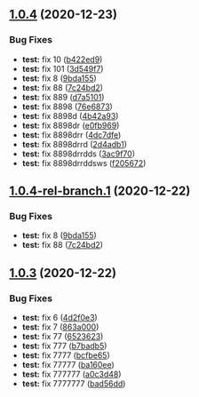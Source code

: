 ## [1.0.4](https://github.com/sanjithkumar017/mathadd/compare/v1.0.3...v1.0.4) (2020-12-23)


### Bug Fixes

* **test:** fix 10 ([b422ed9](https://github.com/sanjithkumar017/mathadd/commit/b422ed98b9761f2e022256491603e2d2a5904e72))
* **test:** fix 101 ([3d549f7](https://github.com/sanjithkumar017/mathadd/commit/3d549f7f5f554ef9ee770e3e714e6de0b3cac69a))
* **test:** fix 8 ([9bda155](https://github.com/sanjithkumar017/mathadd/commit/9bda1557dca858b96afe689091c89b1ab3da1557))
* **test:** fix 88 ([7c24bd2](https://github.com/sanjithkumar017/mathadd/commit/7c24bd27902198c299da466583702bfcef9af2af))
* **test:** fix 889 ([d7a5101](https://github.com/sanjithkumar017/mathadd/commit/d7a5101d0944ac8fb6bb57f8bcac9287a900fb2a))
* **test:** fix 8898 ([76e6873](https://github.com/sanjithkumar017/mathadd/commit/76e6873ba35e1a91eefefd64119b4ea1ab45aadc))
* **test:** fix 8898d ([4b42a93](https://github.com/sanjithkumar017/mathadd/commit/4b42a93df78d844fecdf0852ba8037d66a60941e))
* **test:** fix 8898dr ([e0fb969](https://github.com/sanjithkumar017/mathadd/commit/e0fb96952518c625ece7ff5ab9ca5c8f3918d350))
* **test:** fix 8898drr ([4dc7dfe](https://github.com/sanjithkumar017/mathadd/commit/4dc7dfef6ae63d77dfade5d6a883b351f1af7824))
* **test:** fix 8898drrd ([2d4adb1](https://github.com/sanjithkumar017/mathadd/commit/2d4adb13c5deb540392987d5771e65eb62caf53e))
* **test:** fix 8898drrdds ([3ac9f70](https://github.com/sanjithkumar017/mathadd/commit/3ac9f7094bb6031e2d2fdd1ed4afdc8edc7e21ef))
* **test:** fix 8898drrddsws ([f205672](https://github.com/sanjithkumar017/mathadd/commit/f205672fbb0c123cc9b88a8accb4db3212a53bb6))

## [1.0.4-rel-branch.1](https://github.com/sanjithkumar017/mathadd/compare/v1.0.3...v1.0.4-rel-branch.1) (2020-12-22)


### Bug Fixes

* **test:** fix 8 ([9bda155](https://github.com/sanjithkumar017/mathadd/commit/9bda1557dca858b96afe689091c89b1ab3da1557))
* **test:** fix 88 ([7c24bd2](https://github.com/sanjithkumar017/mathadd/commit/7c24bd27902198c299da466583702bfcef9af2af))

## [1.0.3](https://github.com/sanjithkumar017/mathadd/compare/v1.0.2...v1.0.3) (2020-12-22)


### Bug Fixes

* **test:** fix 6 ([4d2f0e3](https://github.com/sanjithkumar017/mathadd/commit/4d2f0e32ab5690474f52094d90b2efc7b3b1e860))
* **test:** fix 7 ([863a000](https://github.com/sanjithkumar017/mathadd/commit/863a0002bcffcce89541f13435adac46a8038cbd))
* **test:** fix 77 ([6523623](https://github.com/sanjithkumar017/mathadd/commit/652362399d8b4988adf602e440aebe6e5dc1dc46))
* **test:** fix 777 ([b7badb5](https://github.com/sanjithkumar017/mathadd/commit/b7badb55ae56e5ef40130c88b0917007932bfa1f))
* **test:** fix 7777 ([bcfbe65](https://github.com/sanjithkumar017/mathadd/commit/bcfbe65021a7a60c2784f53dfe3a7de48374c5bd))
* **test:** fix 77777 ([ba160ee](https://github.com/sanjithkumar017/mathadd/commit/ba160eec4783f4bf3a74ec4c069f442905a1bd5c))
* **test:** fix 777777 ([a0c3d48](https://github.com/sanjithkumar017/mathadd/commit/a0c3d485dd3f702796ad0f7a5534b50c0e7413da))
* **test:** fix 7777777 ([bad56dd](https://github.com/sanjithkumar017/mathadd/commit/bad56dd190dc96d9761708b14a7742d4663bf3cf))
